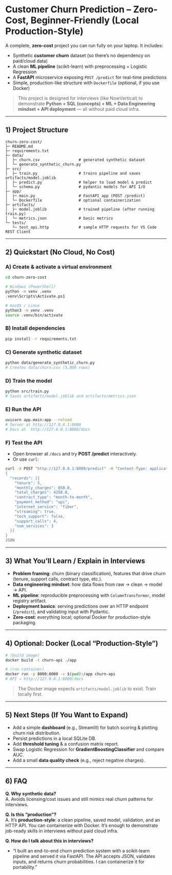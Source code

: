 # Customer Churn Prediction – Zero-Cost, Beginner-Friendly (Local Production-Style)

A complete, **zero-cost** project you can run fully on your laptop. It includes:
- Synthetic **customer churn** dataset (so there’s no dependency on paid/cloud data)
- A clean **ML pipeline** (scikit-learn) with preprocessing + Logistic Regression
- A **FastAPI** microservice exposing `POST /predict` for real-time predictions
- Simple, production-like structure with `Dockerfile` (optional, if you use Docker)

> This project is designed for interviews (like NowVertical) to demonstrate **Python + SQL (concepts) + ML + Data Engineering mindset + API deployment** — all without paid cloud infra.

---

## 1) Project Structure

```
churn-zero-cost/
├─ README.md
├─ requirements.txt
├─ data/
│  ├─ churn.csv                 # generated synthetic dataset
│  └─ generate_synthetic_churn.py
├─ src/
│  ├─ train.py                  # trains pipeline and saves artifacts/model.joblib
│  ├─ predict.py                # helper to load model & predict
│  └─ schema.py                 # pydantic models for API I/O
├─ app/
│  ├─ main.py                   # FastAPI app (POST /predict)
│  └─ Dockerfile                # optional containerization
├─ artifacts/
│  ├─ model.joblib              # trained pipeline (after running train.py)
│  └─ metrics.json              # basic metrics
└─ tests/
   └─ test_api.http             # sample HTTP requests for VS Code REST Client
```

---

## 2) Quickstart (No Cloud, No Cost)

### A) Create & activate a virtual environment
```bash
cd churn-zero-cost

# Windows (PowerShell)
python -m venv .venv
.venv\Scripts\Activate.ps1

# macOS / Linux
python3 -m venv .venv
source .venv/bin/activate
```

### B) Install dependencies
```bash
pip install -r requirements.txt
```

### C) Generate synthetic dataset
```bash
python data/generate_synthetic_churn.py
# Creates data/churn.csv (5,000 rows)
```

### D) Train the model
```bash
python src/train.py
# Saves artifacts/model.joblib and artifacts/metrics.json
```

### E) Run the API
```bash
uvicorn app.main:app --reload
# Server at http://127.0.0.1:8000
# Docs at  http://127.0.0.1:8000/docs
```

### F) Test the API
- Open browser at `/docs` and try **POST /predict** interactively.
- Or use `curl`:
```bash
curl -X POST "http://127.0.0.1:8000/predict" -H "Content-Type: application/json" -d @- <<'JSON'
{
  "records": [{
    "tenure": 5,
    "monthly_charges": 850.0,
    "total_charges": 4250.0,
    "contract_type": "month-to-month",
    "payment_method": "upi",
    "internet_service": "fiber",
    "streaming": true,
    "tech_support": false,
    "support_calls": 4,
    "num_services": 3
  }]
}
JSON
```

---

## 3) What You’ll Learn / Explain in Interviews

- **Problem framing**: churn (binary classification), features that drive churn (tenure, support calls, contract type, etc.).
- **Data engineering mindset**: how data flows from raw → clean → model → API.
- **ML pipeline**: reproducible preprocessing with `ColumnTransformer`, model registry artifact.
- **Deployment basics**: serving predictions over an HTTP endpoint (`/predict`), and validating input with Pydantic.
- **Zero-cost**: everything local; optional Docker for production-style packaging.

---

## 4) Optional: Docker (Local “Production-Style”)

```bash
# (build image)
docker build -t churn-api ./app

# (run container)
docker run -p 8000:8000 -v $(pwd):/app churn-api
# API → http://127.0.0.1:8000/docs
```

> The Docker image expects `artifacts/model.joblib` to exist. Train locally first.

---

## 5) Next Steps (If You Want to Expand)
- Add a simple **dashboard** (e.g., Streamlit) for batch scoring & plotting churn risk distribution.
- Persist predictions in a local SQLite DB.
- Add **threshold tuning** & a confusion matrix report.
- Swap Logistic Regression for **GradientBoostingClassifier** and compare AUC.
- Add a small **data quality check** (e.g., reject negative charges).

---

## 6) FAQ

**Q. Why synthetic data?**  
A. Avoids licensing/cost issues and still mimics real churn patterns for interviews.

**Q. Is this “production”?**  
A. It’s **production-style**: a clean pipeline, saved model, validation, and an HTTP API. You can containerize with Docker. It’s enough to demonstrate job-ready skills in interviews without paid cloud infra.

**Q. How do I talk about this in interviews?**  
- “I built an end-to-end churn prediction system with a scikit-learn pipeline and served it via FastAPI. The API accepts JSON, validates inputs, and returns churn probabilities. I can containerize it for portability.”
